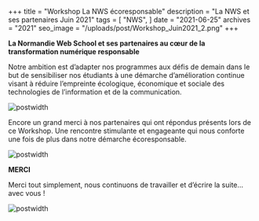 +++
title = "Workshop La NWS écoresponsable"
description = "La NWS et ses partenaires Juin 2021"
tags = [
    "NWS",
]
date = "2021-06-25"
archives = "2021"
seo_image = "/uploads/post/Workshop_Juin2021_2.png"
+++

**La Normandie Web School et ses partenaires au cœur de la transformation numérique responsable**

Notre ambition est d’adapter nos programmes aux défis de demain dans le but de sensibiliser nos étudiants à une démarche d’amélioration continue visant à réduire l’empreinte écologique, économique et sociale des technologies de l’information et de la communication.

<!--more-->

![postwidth](/uploads/post/Workshop_Juin2021_1.png)

Encore un grand merci à nos partenaires qui ont répondus présents lors de ce Workshop. Une rencontre stimulante et engageante qui nous conforte une fois de plus dans notre démarche écoresponsable.


![postwidth](/uploads/post/Workshop_Juin2021_2.png)

**MERCI**

Merci tout simplement, nous continuons de travailler et d’écrire la suite… avec vous !

![postwidth](/uploads/post/Workshop_Juin2021_3.png)
